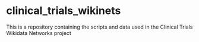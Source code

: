 # clinical_trials_wikinets
This is a repository containing the scripts and data used in the Clinical Trials Wikidata Networks project
